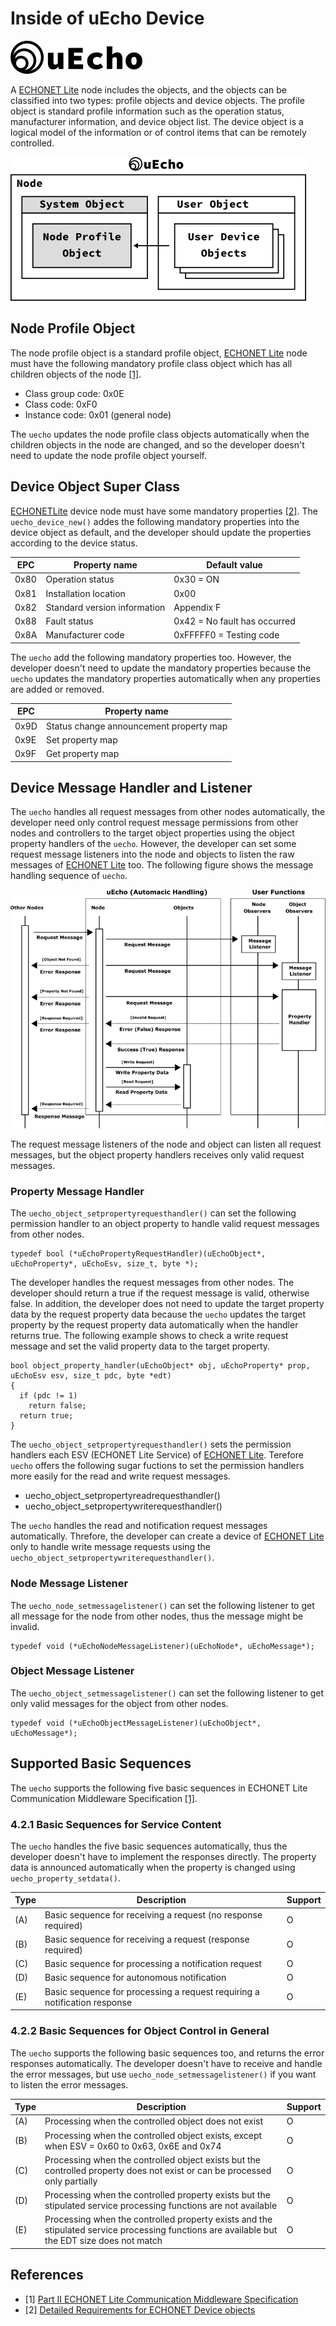 # Inside of uEcho Device

![logo](img/logo.png)

A [ECHONET Lite][enet] node includes the objects, and the objects can be classified into two types: profile objects and device objects. The profile object is standard profile information such as the operation status, manufacturer information, and device object list. The device object is a logical model of the information or of control items that can be remotely controlled. 

![Device Objects](img/device_objects.png)

## Node Profile Object

The node profile object is a standard profile object, [ECHONET Lite][enet] node must have the following mandatory profile class object which has all children objects of the node [\[1\]][enet-spec].

- Class group code: 0x0E
- Class code: 0xF0
- Instance code: 0x01 (general node)

The `uecho` updates the node profile class objects automatically when the children objects in the node are changed, and so the developer doesn't need to update the node profile object yourself.

## Device Object Super Class

[ECHONETLite][enet] device node must have some mandatory properties [\[2\]][enet-spec]. The `uecho_device_new()` addes the following mandatory properties into the device object as default, and the developer should update the properties according to the device status.

| EPC | Property name | Default value |
|---|---|---|
| 0x80 | Operation status | 0x30 = ON |
| 0x81 | Installation location | 0x00 |
| 0x82 | Standard version information | Appendix F |
| 0x88 | Fault status | 0x42 = No fault has occurred |
| 0x8A | Manufacturer code | 0xFFFFF0 = Testing code |

The `uecho` add the following mandatory properties too. However, the developer doesn't need to update the mandatory properties because the `uecho` updates the mandatory properties automatically when any properties are added or removed.

| EPC | Property name |
|---|---|
| 0x9D | Status change announcement property map |
| 0x9E | Set property map  |
| 0x9F | Get property map |

## Device Message Handler and Listener

The `uecho` handles all request messages from other nodes automatically, the developer need only control request message permissions from other nodes and controllers to the target object properties using the object property handlers of the `uecho`. However, the developer can set some request message listeners into the node and objects to listen the raw messages of [ECHONET Lite][enet] too. The following figure shows the message handling sequence of `uecho`.

![Node Observers](img/node_msg_handler.png)

The request message listeners of the node and object can listen all request messages, but the object property handlers receives only valid request messages.

### Property Message Handler

The `uecho_object_setpropertyrequesthandler()` can set the following permission handler to an object property to handle valid request messages from other nodes. 

```
typedef bool (*uEchoPropertyRequestHandler)(uEchoObject*, uEchoProperty*, uEchoEsv, size_t, byte *);
```

The developer handles the request messages from other nodes. The developer should return a true if the request message is valid, otherwise false. In addition, the developer does not need to update the target property data by the request property data because the `uecho` updates the target property by the request property data automatically when the handler returns true. The following example shows to check a write request message and set the valid property data to the target property.

```
bool object_property_handler(uEchoObject* obj, uEchoProperty* prop, uEchoEsv esv, size_t pdc, byte *edt)
{
  if (pdc != 1)
    return false;
  return true;
}
```

The `uecho_object_setpropertyrequesthandler()` sets the permission handlers each ESV (ECHONET Lite Service) of [ECHONET Lite][enet]. Terefore `uecho` offers the following sugar fuctions to set the  permission handlers more easily for the read and write request messages.

- uecho_object_setpropertyreadrequesthandler()
- uecho_object_setpropertywriterequesthandler()

The `uecho` handles the read and notification request messages automatically. Threfore, the developer can create a device of [ECHONET Lite][enet] only to handle write message requests using the `uecho_object_setpropertywriterequesthandler()`.

### Node Message Listener

The `uecho_node_setmessagelistener()` can set the following listener to get all message for the node from other nodes, thus the message might be invalid.

```
typedef void (*uEchoNodeMessageListener)(uEchoNode*, uEchoMessage*);
```

### Object Message Listener

The `uecho_object_setmessagelistener()` can set the following listener to get only valid messages for the object from other nodes.

```
typedef void (*uEchoObjectMessageListener)(uEchoObject*, uEchoMessage*);
```

## Supported Basic Sequences

The `uecho` supports the following five basic sequences in ECHONET Lite Communication Middleware Specification [\[1\]][enet-spec].

### 4.2.1 Basic Sequences for Service Content

The `uecho` handles the five basic sequences automatically, thus the developer doesn't have to implement the responses directly. The property data is announced automatically when the property is changed using `uecho_property_setdata()`.

| Type | Description | Support |
|---|---|---|
| (A) | Basic sequence for receiving a request (no response required) | O |
| (B) | Basic sequence for receiving a request (response required) | O |
| (C) | Basic sequence for processing a notification request | O |
| (D) | Basic sequence for autonomous notification | O |
| (E) | Basic sequence for processing a request requiring a notification response | O |

### 4.2.2 Basic Sequences for Object Control in General

The `uecho` supports the following basic sequences too, and returns the error responses automatically. The developer doesn't have to receive and handle the error messages, but use `uecho_node_setmessagelistener()` if you want to listen the error messages.

| Type | Description | Support |
|---|---|---|
| (A) | Processing when the controlled object does not exist | O |
| (B) | Processing when the controlled object exists, except when ESV = 0x60 to 0x63, 0x6E and 0x74 | O |
| (C) | Processing when the controlled object exists but the controlled property does not exist or can be processed only partially | O |
| (D) | Processing when the controlled property exists but the stipulated service processing functions are not available | O |
| (E) | Processing when the controlled property exists and the stipulated service processing functions are available but the EDT size does not match | O |

## References

- \[1\] [Part II ECHONET Lite Communication Middleware Specification][enet-spec]
- \[2\] [Detailed Requirements for ECHONET Device objects][enet-spec]

[enet]:http://echonet.jp/english/
[enet-spec]:http://www.echonet.gr.jp/english/spec/index.htm
